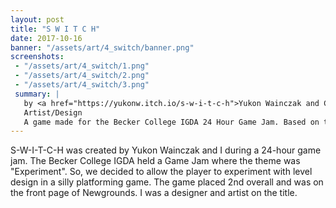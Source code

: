 ```yaml
---
layout: post
title: "S W I T C H"
date: 2017-10-16
banner: "/assets/art/4_switch/banner.png"
screenshots:
 - "/assets/art/4_switch/1.png"
 - "/assets/art/4_switch/2.png"
 - "/assets/art/4_switch/3.png"
 summary: |
   by <a href="https://yukonw.itch.io/s-w-i-t-c-h">Yukon Wainczak and Chloe Tibets</a>
   Artist/Design
   A game made for the Becker College IGDA 24 Hour Game Jam. Based on the idea of experimenting with level design in a local multiplayer game where you challenge your friends.
---
```

S-W-I-T-C-H was created by Yukon Wainczak and I during a 24-hour game jam. The Becker College IGDA held a Game Jam where the theme was "Experiment". So, we decided to allow the player to experiment with level design in a silly platforming game. The game placed 2nd overall and was on the front page of Newgrounds. I was a designer and artist on the title.
